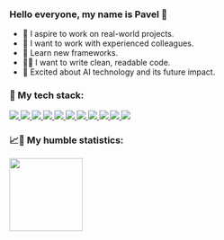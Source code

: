 ### Hello everyone, my name is Pavel 👋<br>

- 🎯 I aspire to work on real-world projects.
- 🔞 I want to work with experienced colleagues.
- 🏫 Learn new frameworks.
- ✍🏻 I want to write clean, readable code.
- 🤖 Excited about AI technology and its future impact.

### 🔨 My tech stack:

<p align="left">
  <a href="https://skillicons.dev" title="GIT">
    <img src="https://skillicons.dev/icons?i=git"/>
  </a>
   <a href="https://skillicons.dev" title="github">
    <img src="https://skillicons.dev/icons?i=github" />
  </a>
  <a href="https://skillicons.dev" title="HTML">
    <img src="https://skillicons.dev/icons?i=html" />
  </a>
  <a href="https://skillicons.dev" title="CSS">
    <img src="https://skillicons.dev/icons?i=css" />
  </a>
  <a href="https://skillicons.dev" title="Express">
    <img src="https://skillicons.dev/icons?i=express" />
  </a>
  <a href="https://skillicons.dev" title="JavaScript">
    <img src="https://skillicons.dev/icons?i=js" />
  </a>
  <a href="https://skillicons.dev" title="NodeJS">
    <img src="https://skillicons.dev/icons?i=nodejs" />
  </a>
  <a href="https://skillicons.dev" title="MongoDB">
    <img src="https://skillicons.dev/icons?i=mongodb" />
  </a>
  <a href="https://skillicons.dev" title="React">
    <img src="https://skillicons.dev/icons?i=react" />
  </a>
  <a href="https://skillicons.dev" title="Sass">
    <img src="https://skillicons.dev/icons?i=sass" />
  </a>
  <a href="https://skillicons.dev" title="vscode">
    <img src="https://skillicons.dev/icons?i=vscode" />
  </a>
</p>

### 📈🐌 My humble statistics:

<a href="https://github-readme-stats.vercel.app/api/top-langs/?username=Comediant24&layout=compact">
  <img align="left" height="130" src="https://github-readme-stats.vercel.app/api/top-langs/?username=chepash&layout=compact" />
</a>
